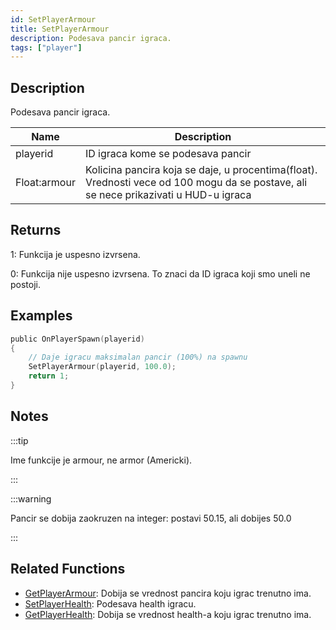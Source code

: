 ```yaml
---
id: SetPlayerArmour
title: SetPlayerArmour
description: Podesava pancir igraca.
tags: ["player"]
---
```


## Description

Podesava pancir igraca.

| Name         | Description                                                                                                                             |
| ------------ | --------------------------------------------------------------------------------------------------------------------------------------- |
| playerid     | ID igraca kome se podesava pancir                                                                                                       |
| Float:armour | Kolicina pancira koja se daje, u procentima(float). Vrednosti vece od 100 mogu da se postave, ali se nece prikazivati u HUD-u igraca    |

## Returns

1: Funkcija je uspesno izvrsena.

0: Funkcija nije uspesno izvrsena. To znaci da ID igraca koji smo uneli ne postoji.

## Examples

```c
public OnPlayerSpawn(playerid)
{
    // Daje igracu maksimalan pancir (100%) na spawnu
    SetPlayerArmour(playerid, 100.0);
    return 1;
}
```

## Notes

:::tip

Ime funkcije je armour, ne armor (Americki).

:::

:::warning

Pancir se dobija zaokruzen na integer: postavi 50.15, ali dobijes 50.0

:::

## Related Functions

- [GetPlayerArmour](GetPlayerArmour.md): Dobija se vrednost pancira koju igrac trenutno ima.
- [SetPlayerHealth](SetPlayerHealth.md): Podesava health igracu.
- [GetPlayerHealth](GetPlayerHealth.md): Dobija se vrednost health-a koju igrac trenutno ima.
